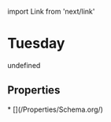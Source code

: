 import Link from 'next/link'
# Tuesday

undefined

## Properties

<Grid>
* [](/Properties/Schema.org/)

</Grid>

